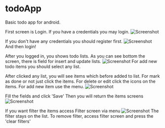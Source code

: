 # todoApp
Basic todo app for android.


First screen is Login. If you have a credentials you may login.
![Screenshot](https://raw.githubusercontent.com/berkayak/MyTasks/master/screenshots/login.png)


If you don't have any credentials you should register first.
![Screenshot](https://raw.githubusercontent.com/berkayak/MyTasks/master/screenshots/register.png)
And then login!


After you logged in, you shows todo lists. As you can see bottom the screen, there is field for insert and update lists.
![Screenshot](https://raw.githubusercontent.com/berkayak/MyTasks/master/screenshots/lists.png)
For add new todo items you should select any list.


After clicked any list, you will see items which before added to list.
For mark as done or not just click the items.
For delete or edit click the icons on the items.
For add new item use the menu.
![Screenshot](https://raw.githubusercontent.com/berkayak/MyTasks/master/screenshots/todoItems.png)


Fill the fields and click 'Save'
Then you will return the items screens
![Screenshot](https://raw.githubusercontent.com/berkayak/MyTasks/master/screenshots/addNew.png)


If you want filter the items access Filter screen via menu
![Screenshot](https://raw.githubusercontent.com/berkayak/MyTasks/master/screenshots/filter.png)
The filter stays on the list. To remove filter, access filter screen and press the 'clear filters'


